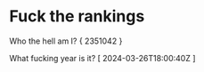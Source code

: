 # Fuck the rankings

Who the hell am I?
{ 2351042 }

What fucking year is it?
[ 2024-03-26T18:00:40Z ]
